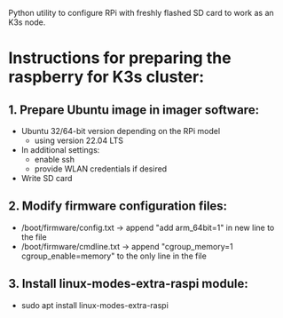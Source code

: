 Python utility to configure RPi with freshly flashed SD card to work as an K3s node.

# Instructions for preparing the raspberry for K3s cluster:

## 1. Prepare Ubuntu image in imager software:
- Ubuntu 32/64-bit version depending on the RPi model
    - using version 22.04 LTS
- In additional settings:
    - enable ssh
    - provide WLAN credentials if desired
- Write SD card

## 2. Modify firmware configuration files:
- /boot/firmware/config.txt -> append "add arm_64bit=1" in new line to the file
- /boot/firmware/cmdline.txt -> append "cgroup_memory=1 cgroup_enable=memory" to the only line in the file

## 3. Install linux-modes-extra-raspi module:
- sudo apt install linux-modes-extra-raspi
